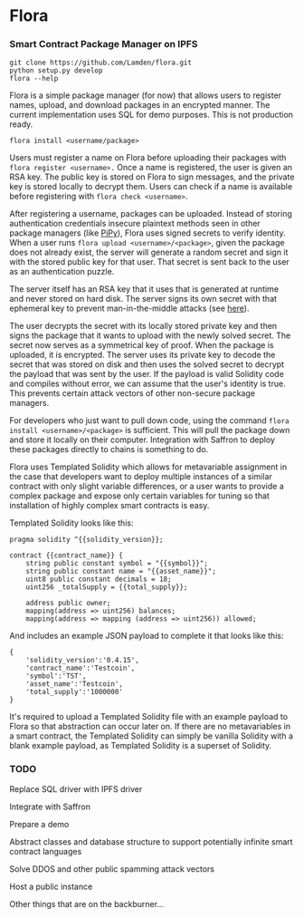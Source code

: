 # Flora
### Smart Contract Package Manager on IPFS


```
git clone https://github.com/Lamden/flora.git
python setup.py develop
flora --help
```

Flora is a simple package manager (for now) that allows users to register names, upload, and download packages in an encrypted manner. The current implementation uses SQL for demo purposes. This is not production ready.

```
flora install <username/package>
```

Users must register a name on Flora before uploading their packages with ```flora register <username>.``` Once a name is registered, the user is given an RSA key. The public key is stored on Flora to sign messages, and the private key is stored locally to decrypt them. Users can check if a name is available before registering with ```flora check <username>```.

After registering a username, packages can be uploaded. Instead of storing authentication credentials insecure plaintext methods seen in other package managers (like [PiPy](https://packaging.python.org/guides/migrating-to-pypi-org/#uploading])), Flora uses signed secrets to verify identity. When a user runs ```flora upload <username>/<package>```, given the package does not already exist, the server will generate a random secret and sign it with the stored public key for that user. That secret is sent back to the user as an authentication puzzle.

The server itself has an RSA key that it uses that is generated at runtime and never stored on hard disk. The server signs its own secret with that ephemeral key to prevent man-in-the-middle attacks (see [here](https://isis.poly.edu/~jcappos/papers/cappos_pmsec_tr08-02.pdf])).

The user decrypts the secret with its locally stored private key and then signs the package that it wants to upload with the newly solved secret. The secret now serves as a symmetrical key of proof. When the package is uploaded, it is encrypted. The server uses its private key to decode the secret that was stored on disk and then uses the solved secret to decrypt the payload that was sent by the user. If the payload is valid Solidity code and compiles without error, we can assume that the user's identity is true. This prevents certain attack vectors of other non-secure package managers.

For developers who just want to pull down code, using the command ```flora install <username>/<package>``` is sufficient. This will pull the package down and store it locally on their computer. Integration with Saffron to deploy these packages directly to chains is something to do.

Flora uses Templated Solidity which allows for metavariable assignment in the case that developers want to deploy multiple instances of a similar contract with only slight variable differences, or a user wants to provide a complex package and expose only certain variables for tuning so that installation of highly complex smart contracts is easy.

Templated Solidity looks like this:

```
pragma solidity ^{{solidity_version}};

contract {{contract_name}} {
    string public constant symbol = "{{symbol}}";
    string public constant name = "{{asset_name}}";
    uint8 public constant decimals = 18;
    uint256 _totalSupply = {{total_supply}};

    address public owner;
    mapping(address => uint256) balances;
    mapping(address => mapping (address => uint256)) allowed;

```

And includes an example JSON payload to complete it that looks like this:

```
{
    'solidity_version':'0.4.15',
    'contract_name':'Testcoin',
    'symbol':'TST',
    'asset_name':'Testcoin',
    'total_supply':'1000000'
}
```

It's required to upload a Templated Solidity file with an example payload to Flora so that abstraction can occur later on. If there are no metavariables in a smart contract, the Templated Solidity can simply be vanilla Solidity with a blank example payload, as Templated Solidity is a superset of Solidity.

### TODO

Replace SQL driver with IPFS driver

Integrate with Saffron

Prepare a demo

Abstract classes and database structure to support potentially infinite smart contract languages

Solve DDOS and other public spamming attack vectors

Host a public instance

Other things that are on the backburner...